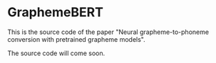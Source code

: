 # GraphemeBERT
This is the source code of the paper "Neural grapheme-to-phoneme conversion with pretrained grapheme models".

The source code will come soon.
